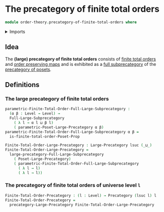 # The precategory of finite total orders

```agda
module order-theory.precategory-of-finite-total-orders where
```

<details><summary>Imports</summary>

```agda
open import category-theory.full-large-subprecategories
open import category-theory.large-precategories
open import category-theory.precategories

open import foundation.universe-levels

open import order-theory.finite-total-orders
open import order-theory.precategory-of-posets
```

</details>

## Idea

The **(large) precategory of finite total orders** consists of
[finite total orders](order-theory.finite-total-orders.md) and
[order preserving maps](order-theory.order-preserving-maps-posets.md) and is
exhibited as a
[full subprecategory](category-theory.full-large-subprecategories.md) of the
[precategory of posets](order-theory.precategory-of-posets.md).

## Definitions

### The large precategory of finite total orders

```agda
parametric-Finite-Total-Order-Full-Large-Subprecategory :
  (α β : Level → Level) →
  Full-Large-Subprecategory
    ( λ l → α l ⊔ β l)
    ( parametric-Poset-Large-Precategory α β)
parametric-Finite-Total-Order-Full-Large-Subprecategory α β =
  is-finite-total-order-Poset-Prop

Finite-Total-Order-Large-Precategory : Large-Precategory lsuc (_⊔_)
Finite-Total-Order-Large-Precategory =
  large-precategory-Full-Large-Subprecategory
    ( Poset-Large-Precategory)
    ( parametric-Finite-Total-Order-Full-Large-Subprecategory
      ( λ l → l)
      ( λ l → l))
```

### The precategory of finite total orders of universe level `l`

```agda
Finite-Total-Order-Precategory : (l : Level) → Precategory (lsuc l) l
Finite-Total-Order-Precategory =
  precategory-Large-Precategory Finite-Total-Order-Large-Precategory
```

